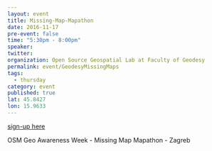 ```yaml
---
layout: event
title: Missing-Map-Mapathon
date: 2016-11-17
pre-event: false
time: "5:30pm - 8:00pm"
speaker: 
twitter: 
organization: Open Source Geospatial Lab at Faculty of Geodesy
permalink: event/GeodesyMissingMaps
tags: 
  - thursday
category: event
published: true
lat: 45.8427
lon: 15.9633
---
```


[sign-up here](https://www.eventbrite.com/e/osm-geo-awarenes-week-missing-map-mapathon-zagreb-tickets-28727959099?aff=ehomecard)

OSM Geo Awareness Week - Missing Map Mapathon - Zagreb


